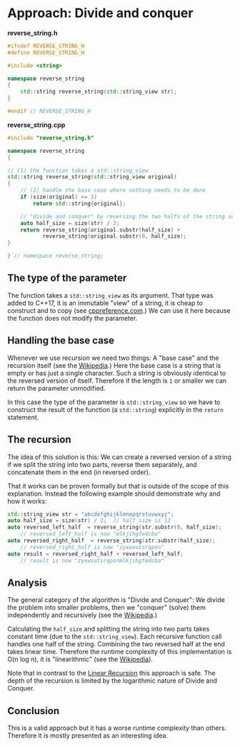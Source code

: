 # Approach: Divide and conquer

**reverse_string.h**
```cpp
#ifndef REVERSE_STRING_H
#define REVERSE_STRING_H

#include <string>

namespace reverse_string
{
    std::string reverse_string(std::string_view str);
}

#endif // REVERSE_STRING_H
```

**reverse_string.cpp**
```cpp
#include "reverse_string.h"

namespace reverse_string
{

// (1) the function takes a std::string_view
std::string reverse_string(std::string_view original)
{
    // (2) handle the base case where nothing needs to be done
    if (size(original) <= 1)
        return std::string{original};

    // "divide and conquer" by reversing the two halfs of the string separately
    auto half_size = size(str) / 2;
    return reverse_string(original.substr(half_size) +
           reverse_string(original.substr(0, half_size);
}

} // namespace reverse_string;
```

## The type of the parameter

The function takes a `std::string_view` as its argument.
That type was added to C++17, it is an immutable "view" of a string, it is cheap to construct and to copy (see [cppreference.com][cppref-stringview].)
We can use it here because the function does not modify the parameter.

## Handling the base case

Whenever we use recursion we need two things: A "base case" and the recursion itself (see the [Wikipedia][wiki-recursion].)
Here the base case is a string that is empty or has just a single character.
Such a string is obviously identical to the reversed version of itself.
Therefore if the length is `1` or smaller we can return the parameter unmodified.

In this case the type of the parameter is `std::string_view` so we have to construct the result of the function (a `std::string`) explicitly in the `return` statement.

## The recursion

The idea of this solution is this:
We can create a reversed version of a string if we split the string into two parts, reverse them separately, and concatenate them in the end (in reversed order).

That it works can be proven formally but that is outside of the scope of this explanation.
Instead the following example should demonstrate why and how it works:
```cpp
std::string_view str = "abcdefghijklmnopqrstuvwxyz";
auto half_size = size(str) / 2;  // half_size is 13
auto reversed_left_half  = reverse_string(str.substr(0, half_size);
    // reversed_left_half is now "mlkjihgfedcba"
auto reversed_right_half  = reverse_string(str.substr(half_size);
    // reversed_right_half is now "zyxwvutsrqpon"
auto result = reversed_right_half + reversed_left_half;
    // result is now "zyxwvutsrqponmlkjihgfedcba"
```

## Analysis

The general category of the algorithm is "Divide and Conquer":
We divide the problem into smaller problems, then we "conquer" (solve) them independently and recursively (see the [Wikipedia][wiki-divide-and-conquer].)

Calculating the `half_size` and splitting the string into two parts takes constant time (due to the `std::string_view`).
Each recursive function call handles one half of the string.
Combining the two reversed half at the end takes linear time.
Therefore the runtime complexity of this implementation is O(n log n), it is "linearithmic" (see the [Wikipedia][wiki-quasilinear-time]).

Note that in contrast to the [Linear Recursion][approach-linear-recursion] this approach is safe.
The depth of the recursion is limited by the logarithmic nature of Divide and Conquer.

## Conclusion

This is a valid approach but it has a worse runtime complexity than others.
Therefore it is mostly presented as an interesting idea.

[cppref-stringview]: https://en.cppreference.com/w/cpp/string/basic_string_view
[wiki-recursion]: https://en.wikipedia.org/wiki/Recursion_(computer_science)
[wiki-divide-and-conquer]: https://en.wikipedia.org/wiki/Divide-and-conquer_algorithm
[wiki-quasilinear-time]: https://en.wikipedia.org/wiki/Time_complexity#Quasilinear_time
[approach-linear-recursion]: https://exercism.org/tracks/cpp/exercises/reverse-string/approaches/linear-recursion
